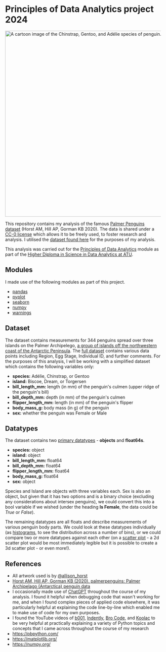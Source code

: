 # Principles of Data Analytics project 2024

<img src="https://allisonhorst.github.io/palmerpenguins/reference/figures/lter_penguins.png" alt="A cartoon image of the Chinstrap, Gentoo, and Adélie species of penguin." width="600">

This repository contains my analysis of the famous [Palmer Penguins dataset](https://allisonhorst.github.io/palmerpenguins/) (Horst AM, Hill AP, Gorman KB 2020). The data is shared under a [CC-0 license](https://creativecommons.org/public-domain/cc0/) which allows it to be freely used, to foster research and analysis. I utilised the [dataset found here](https://raw.githubusercontent.com/mwaskom/seaborn-data/master/penguins.csv) for the purposes of my analysis.

This analysis was carried out for the [Principles of Data Analytics](https://www.gmit.ie/principles-of-data-analytics) module as part of the [Higher Diploma in Science in Data Analytics at ATU](https://www.gmit.ie/higher-diploma-in-science-in-computing-in-data-analytics).

## Modules
I made use of the following modules as part of this project.
- [pandas](https://pandas.pydata.org/)
- [pyplot](https://matplotlib.org/3.5.3/api/_as_gen/matplotlib.pyplot.html)
- [seaborn](https://seaborn.pydata.org/tutorial/introduction.html)
- [numpy](https://numpy.org/)
- [warnings](https://docs.python.org/3/library/warnings.html)

## Dataset
The dataset contains measurements for 344 penguins spread over three islands on the Palmer Archipelego, [a group of islands off the northwestern coast of the Antarctic Peninsula](https://en.wikipedia.org/wiki/Palmer_Archipelago). The [full dataset](https://cloud.r-project.org/web/packages/palmerpenguins/index.html) contains various data points including Region, Egg Stage, Individual ID, and further comments. For the purposes of this analysis, I will be working with a simplified dataset which contains the following variables only:
- **species:** Adélie, Chinstrap, or Gentoo
- **island:** Biscoe, Dream, or Torgersen
- **bill_length_mm:** length (in mm) of the penguin's culmen (upper ridge of the penguin's bill)
- **bill_depth_mm:** depth (in mm) of the penguin's culmen
- **flipper_length_mm:** length (in mm) of the penguin's flipper
- **body_mass_g:** body mass (in g) of the penguin
- **sex:** whether the penguin was Female or Male

## Datatypes
The dataset contains two [primary datatypes](https://pbpython.com/pandas_dtypes.html) - **objects** and **float64s**.
- **species:** object
- **island:** object
- **bill_length_mm:** float64
- **bill_depth_mm:** float64
- **flipper_length_mm:** float64
- **body_mass_g:** float64
- **sex:** object

Species and Island are objects with three variables each. Sex is also an object, but given that it has two options and is a binary choice (excluding any considerations about intersex penguins), we could convert this into a bool variable if we wished (under the heading **Is Female**, the data could be *True* or *False*).

The remaining datatypes are all floats and describe measurements of various penguin body parts. We could look at these datatypes individually (as [histograms](https://numpy.org/doc/stable/reference/generated/numpy.histogram.html), to see the distribution across a number of bins), or we could compare two or more datatypes against each other (on a [scatter plot](https://matplotlib.org/stable/api/_as_gen/matplotlib.pyplot.scatter.html) - a 2d scatter plot would be most immediately legible but it is possible to create a 3d scatter plot - or even more!).

## References
- All artwork used is by [@allison_horst](https://twitter.com/allison_horst)
- [Horst AM, Hill AP, Gorman KB (2020). palmerpenguins: Palmer Archipelago (Antarctica) penguin data](https://allisonhorst.github.io/palmerpenguins/)
- I occasionally made use of [ChatGPT](https://chat.openai.com/) throughout the course of my analysis. I found it helpful when debugging code that wasn't working for me, and when I found complex pieces of applied code elsewhere, it was particularly helpful at explaining the code line-by-line which enabled me to make use of code for my own purposes.
- I found the YouTube videos of [b001](https://www.youtube.com/@b001), [Indently](https://www.youtube.com/@Indently), [Bro Code](https://www.youtube.com/@BroCodez), and [Koolac](https://www.youtube.com/@Koolac) to be very helpful at practically explaining a variety of Python topics and concepts that I came across throughout the course of my research
- https://pbpython.com/
- https://matplotlib.org/
- https://numpy.org/